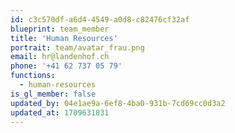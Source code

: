 ```yaml
---
id: c3c570df-a6d4-4549-a0d8-c82476cf32af
blueprint: team_member
title: 'Human Resources'
portrait: team/avatar_frau.png
email: hr@landenhof.ch
phone: '+41 62 737 05 79'
functions:
  - human-resources
is_gl_member: false
updated_by: 04e1ae9a-6ef8-4ba0-931b-7cd69cc0d3a2
updated_at: 1709631831
---
```

